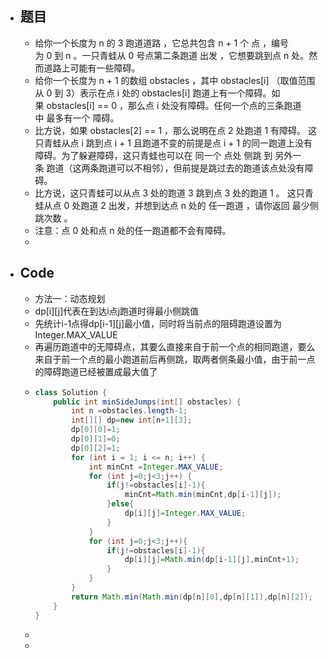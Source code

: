 - ## 题目
	- 给你一个长度为 n 的 3 跑道道路 ，它总共包含 n + 1 个 点 ，编号为 0 到 n 。一只青蛙从 0 号点第二条跑道 出发 ，它想要跳到点 n 处。然而道路上可能有一些障碍。
	- 给你一个长度为 n + 1 的数组 obstacles ，其中 obstacles[i] （取值范围从 0 到 3）表示在点 i 处的 obstacles[i] 跑道上有一个障碍。如果 obstacles[i] == 0 ，那么点 i 处没有障碍。任何一个点的三条跑道中 最多有一个 障碍。
	- 比方说，如果 obstacles[2] == 1 ，那么说明在点 2 处跑道 1 有障碍。
	  这只青蛙从点 i 跳到点 i + 1 且跑道不变的前提是点 i + 1 的同一跑道上没有障碍。为了躲避障碍，这只青蛙也可以在 同一个 点处 侧跳 到 另外一条 跑道（这两条跑道可以不相邻），但前提是跳过去的跑道该点处没有障碍。
	- 比方说，这只青蛙可以从点 3 处的跑道 3 跳到点 3 处的跑道 1 。
	  这只青蛙从点 0 处跑道 2 出发，并想到达点 n 处的 任一跑道 ，请你返回 最少侧跳次数 。
	- 注意：点 0 处和点 n 处的任一跑道都不会有障碍。
	-
- ## Code
	- 方法一：动态规划
	- dp[i][j]代表在到达i点j跑道时得最小侧跳值
	- 先统计i-1点得dp[i-1][j]最小值，同时将当前点的阻碍跑道设置为Integer.MAX_VALUE
	- 再遍历跑道中的无障碍点，其要么直接来自于前一个点的相同跑道，要么来自于前一个点的最小跑道前后再侧跳，取两者侧条最小值，由于前一点的障碍跑道已经被置成最大值了
	- ```java
	  class Solution {
	      public int minSideJumps(int[] obstacles) {
	          int n =obstacles.length-1;
	          int[][] dp=new int[n+1][3];
	          dp[0][0]=1;
	          dp[0][1]=0;
	          dp[0][2]=1;
	          for (int i = 1; i <= n; i++) {
	              int minCnt =Integer.MAX_VALUE;
	              for (int j=0;j<3;j++) {
	                  if(j!=obstacles[i]-1){
	                      minCnt=Math.min(minCnt,dp[i-1][j]);
	                  }else{
	                      dp[i][j]=Integer.MAX_VALUE;
	                  }
	              }
	              for (int j=0;j<3;j++){
	                  if(j!=obstacles[i]-1){
	                      dp[i][j]=Math.min(dp[i-1][j],minCnt+1);
	                  } 
	              }
	          }
	          return Math.min(Math.min(dp[n][0],dp[n][1]),dp[n][2]);
	      }
	  }
	  ```
	-
	-